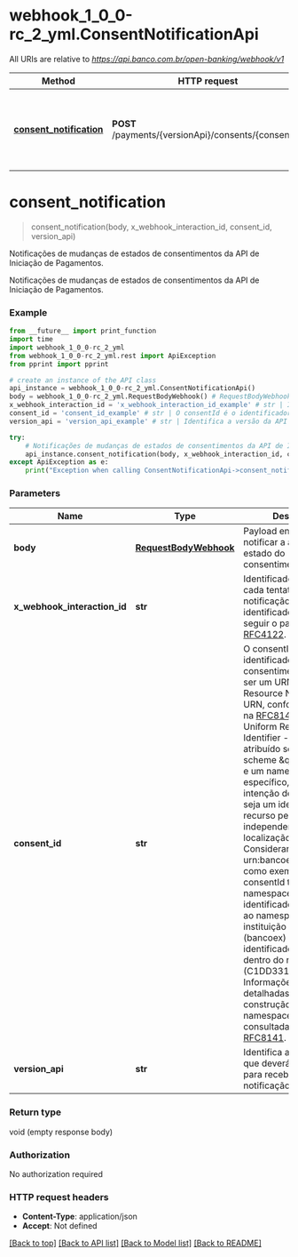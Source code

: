 # webhook_1_0_0-rc_2_yml.ConsentNotificationApi

All URIs are relative to *https://api.banco.com.br/open-banking/webhook/v1*

Method | HTTP request | Description
------------- | ------------- | -------------
[**consent_notification**](ConsentNotificationApi.md#consent_notification) | **POST** /payments/{versionApi}/consents/{consentId} | Notificações de mudanças de estados de consentimentos da API de Iniciação de Pagamentos.

# **consent_notification**
> consent_notification(body, x_webhook_interaction_id, consent_id, version_api)

Notificações de mudanças de estados de consentimentos da API de Iniciação de Pagamentos.

Notificações de mudanças de estados de consentimentos da API de Iniciação de Pagamentos.

### Example
```python
from __future__ import print_function
import time
import webhook_1_0_0-rc_2_yml
from webhook_1_0_0-rc_2_yml.rest import ApiException
from pprint import pprint

# create an instance of the API class
api_instance = webhook_1_0_0-rc_2_yml.ConsentNotificationApi()
body = webhook_1_0_0-rc_2_yml.RequestBodyWebhook() # RequestBodyWebhook | Payload enviado para notificar a alteração no estado do consentimento.
x_webhook_interaction_id = 'x_webhook_interaction_id_example' # str | Identificador único para cada tentativa de notificação realizada. O identificador deverá seguir o padrão UID [RFC4122](https://tools.ietf.org/html/rfc4122).
consent_id = 'consent_id_example' # str | O consentId é o identificador único do consentimento e deverá ser um URN - Uniform Resource Name.   Um URN, conforme definido na [RFC8141](https://tools.ietf.org/html/rfc8141) é um Uniform Resource  Identifier - URI - que é atribuído sob o URI scheme \"urn\" e um namespace URN específico, com a intenção de que o URN  seja um identificador de recurso persistente e independente da localização.   Considerando a string urn:bancoex:C1DD33123 como exemplo para consentId temos: - o namespace(urn) - o identificador associado ao namespace da instituição transnmissora (bancoex)  - o identificador específico dentro do namespace (C1DD33123).   Informações mais detalhadas sobre a construção de namespaces devem ser consultadas na [RFC8141](https://tools.ietf.org/html/rfc8141). 
version_api = 'version_api_example' # str | Identifica a versão da API que deverá ser utilizada para recebimento da notificação via webhook

try:
    # Notificações de mudanças de estados de consentimentos da API de Iniciação de Pagamentos.
    api_instance.consent_notification(body, x_webhook_interaction_id, consent_id, version_api)
except ApiException as e:
    print("Exception when calling ConsentNotificationApi->consent_notification: %s\n" % e)
```

### Parameters

Name | Type | Description  | Notes
------------- | ------------- | ------------- | -------------
 **body** | [**RequestBodyWebhook**](RequestBodyWebhook.md)| Payload enviado para notificar a alteração no estado do consentimento. | 
 **x_webhook_interaction_id** | **str**| Identificador único para cada tentativa de notificação realizada. O identificador deverá seguir o padrão UID [RFC4122](https://tools.ietf.org/html/rfc4122). | 
 **consent_id** | **str**| O consentId é o identificador único do consentimento e deverá ser um URN - Uniform Resource Name.   Um URN, conforme definido na [RFC8141](https://tools.ietf.org/html/rfc8141) é um Uniform Resource  Identifier - URI - que é atribuído sob o URI scheme \&quot;urn\&quot; e um namespace URN específico, com a intenção de que o URN  seja um identificador de recurso persistente e independente da localização.   Considerando a string urn:bancoex:C1DD33123 como exemplo para consentId temos: - o namespace(urn) - o identificador associado ao namespace da instituição transnmissora (bancoex)  - o identificador específico dentro do namespace (C1DD33123).   Informações mais detalhadas sobre a construção de namespaces devem ser consultadas na [RFC8141](https://tools.ietf.org/html/rfc8141).  | 
 **version_api** | **str**| Identifica a versão da API que deverá ser utilizada para recebimento da notificação via webhook | 

### Return type

void (empty response body)

### Authorization

No authorization required

### HTTP request headers

 - **Content-Type**: application/json
 - **Accept**: Not defined

[[Back to top]](#) [[Back to API list]](../README.md#documentation-for-api-endpoints) [[Back to Model list]](../README.md#documentation-for-models) [[Back to README]](../README.md)

